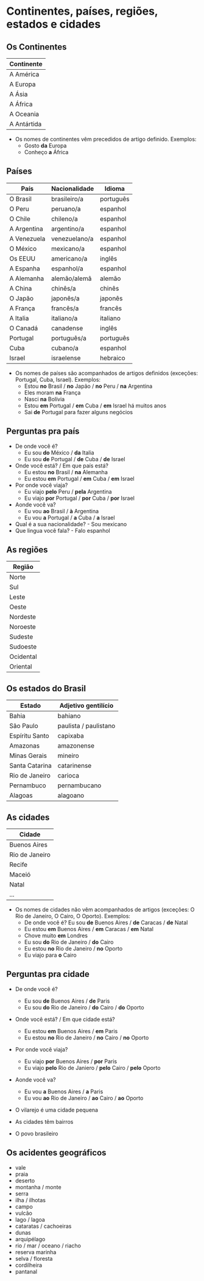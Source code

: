 # Continentes, países, regiões, estados e cidades

## Os Continentes

| Continente |
| -- |
| A América |
| A Europa |
| A Ásia |
| A África |
| A Oceania |
| A Antártida |

* Os nomes de continentes vêm precedidos de artigo definido. Exemplos:
  * Gosto **da** Europa
  * Conheço **a** África

## Países

| País | Nacionalidade | Idioma |
| -- | -- | -- |
| O Brasil | brasileiro/a | português |
| O Peru | peruano/a | espanhol |
| O Chile | chileno/a | espanhol |
| A Argentina | argentino/a | espanhol |
| A Venezuela | venezuelano/a | espanhol |
| O México | mexicano/a | espanhol |
| Os EEUU | americano/a | inglês |
| A Espanha| espanhol/a | espanhol |
| A Alemanha | alemão/alemã | alemão |
| A China | chinês/a | chinês |
| O Japão | japonês/a | japonês |
| A França| francês/a | francês |
| A Italia | italiano/a | italiano |
| O Canadá | canadense | inglês |
| Portugal | português/a | português |
| Cuba | cubano/a | espanhol |
| Israel | israelense | hebraico |

* Os nomes de países são acompanhados de artigos definidos (exceções: Portugal, Cuba, Israel). Exemplos:
  * Estou **no** Brasil / **no** Japão / **no** Peru / **na** Argentina
  * Eles moram **na** França
  * Nasci **na** Bolívia
  * Estou **em** Portugal / **em** Cuba / **em** Israel há muitos anos
  * Sai **de** Portugal para fazer alguns negócios

## Perguntas pra país

* De onde você é?
  * Eu sou **do** México / **da** Italia
  * Eu sou **de** Portugal / **de** Cuba / **de** Israel
* Onde você está? / Em que país está?
  * Eu estou **no** Brasil / **na** Alemanha
  * Eu estou **em** Portugal / **em** Cuba / **em** Israel
* Por onde você viaja?
  * Eu viajo **pelo** Peru / **pela** Argentina
  * Eu viajo **por** Portugal / **por** Cuba / **por** Israel
* Aonde você va?
  * Eu vou **ao** Brasil / **à** Argentina
  * Eu vou **a** Portugal / **a** Cuba / **a** Israel
* Qual é a sua nacionalidade? - Sou mexicano
* Que lingua você fala? - Falo espanhol

## As regiões

| Região |
| -- |
| Norte |
| Sul |
| Leste |
| Oeste |
| Nordeste |
| Noroeste |
| Sudeste |
| Sudoeste |
| Ocidental |
| Oriental |

## Os estados do Brasil

| Estado | Adjetivo gentilício |
| -- | -- |
| Bahia | bahiano |
| São Paulo | paulista / paulistano |
| Espíritu Santo | capixaba |
| Amazonas | amazonense |
| Minas Gerais | mineiro |
| Santa Catarina | catarinense |
| Rio de Janeiro | carioca |
| Pernambuco | pernambucano |
| Alagoas | alagoano |

## As cidades

| Cidade |
| -- |
| Buenos Aires |
| Rio de Janeiro |
| Recife |
| Maceió |
| Natal |
| ... |

* Os nomes de cidades não vêm acompanhados de artigos (exceções: O Rio de Janeiro, O Cairo, O Oporto). Exemplos:
  * De onde você é? Eu sou **de** Buenos Aires / **de** Caracas / **de** Natal
  * Eu estou **em** Buenos Aires / **em** Caracas / **em** Natal
  * Chove muito **em** Londres
  * Eu sou **do** Rio de Janeiro / **do** Cairo
  * Eu estou **no** Rio de Janeiro / **no** Oporto
  * Eu viajo para **o** Cairo

## Perguntas pra cidade

* De onde você é?
  * Eu sou **de** Buenos Aires / **de** Paris
  * Eu sou **do** Rio de Janeiro / **do** Cairo / **do** Oporto
* Onde você está? / Em que cidade está?
  * Eu estou **em** Buenos Aires / **em** Paris
  * Eu estou **no** Rio de Janeiro / **no** Cairo / **no** Oporto
* Por onde você viaja?
  * Eu viajo **por** Buenos Aires / **por** Paris
  * Eu viajo **pelo** Rio de Janiero / **pelo** Cairo / **pelo** Oporto  
* Aonde você va?
  * Eu vou **a** Buenos Aires / **a** Paris
  * Eu vou **ao** Rio de Janeiro / **ao** Cairo / **ao** Oporto

* O vilarejo é uma cidade pequena
* As cidades têm bairros
* O povo brasileiro

## Os acidentes geográficos

* vale
* praia
* deserto
* montanha / monte
* serra
* ilha / ilhotas
* campo
* vulcão
* lago / lagoa
* cataratas / cachoeiras
* dunas
* arquipélago
* rio / mar / oceano / riacho
* reserva marinha
* selva / floresta
* cordilheira
* pantanal
